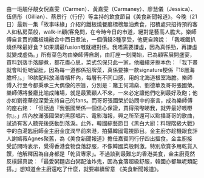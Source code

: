 由一班靚仔靚女倪嘉雯（Carmen）、黃嘉雯（Carmaney）、廖慧儀（Jessica）、伍倩彤（Gillian）、蔡景行（行仔）等主持的飲食節目《美食新聞報道》。今晚（21日）最新一集「故事味緣」介紹的鐵板燒餐廳標榜無油煮食，招積處只招待預約客人如私房菜般，walk-in顧(客免問，在今時今日的市道，絕對是藝高人膽大。樂師傅自言賣的鐵板燒融合中西日煮法，一個價錢3種享受，他更自誇說︰「我嘅鐵扒燒係咪最好食？如果講最fusion嘅就絕對係。我唔需要謙虛，因為真係勁，再謙虛就變成虛偽。」所有菜色均由樂師傅自創，由訂座一刻開始，已為顧客展開盛宴，買料到落手落腳煮，都花盡心思，菜式包保只此一家，他繼續牙擦本色︰「我下晝就會叫佢哋留肚，因為每一道都係招牌菜，真係要揀一款signature梗係『18層海膽杯』。」18款配料放滿香檳杯內，每層有不同口感，用的北海道根室海膽。樂師傅入行至今都秉承三大偶像的宗旨，分別是︰賭王何鴻燊、劉德華及哥哥張國榮。樂師傅將餐廳比喻成賭場，就是最驚顧人不來，一來必定讓他們吃到最好及飽；他亦如劉德華般深愛支持自己的fans。而哥哥張國榮於訪問中的豪言，成為樂師傅的座右銘︰「佢話過『我張國榮係一個信心保證，買得飛嚟睇我，就畀最好嘅嘢你』。」店內放滿張國榮的黑膠唱片、電影海報，興之所至還可以點播哥哥的歌曲，試過有客人聽完後感動到落淚。此外，韓國綜藝節目《黑白大廚：料理階級大戰》中的白湯匙廚師金主廚金度潤早前來港，拍攝韓國電視節目。金主廚亦趁機跟食評人謝嫣薇Agnes聚舊，為《美食新聞報道》擔任嘉賓同行仔四出搵食。金主廚接受訪問時表示，覺得香港食物食落舒服，不像韓國菜般刺激。特別欣賞多用乾貨入饌，他解釋因為自身都是「乾貨專家」。不過談到最難忘的香港美食，金主廚竟然反樸歸真說︰「最愛粥麵店白粥配油炸鬼，因為食落超級舒服，韓國亦都無呢類配搭。」想知道金主廚還吃了什麼，就要繼續留意 《美食新聞報道》。